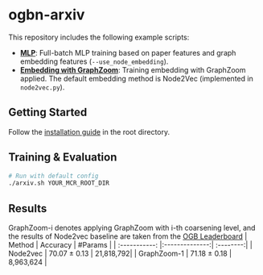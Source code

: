 # ogbn-arxiv

This repository includes the following example scripts:

* **[MLP](https://github.com/cornell-zhang/GraphZoom/blob/master/ogb/ogbn-arxiv/mlp.py)**: Full-batch MLP training based on paper features and graph embedding features (`--use_node_embedding`).
* **[Embedding with GraphZoom](https://github.com/cornell-zhang/GraphZoom/blob/master/ogb/ogbn-arxiv/main.py)**: Training embedding with GraphZoom applied. The default embedding method is Node2Vec (implemented in `node2vec.py`).

## Getting Started

Follow the [installation guide](https://github.com/cornell-zhang/GraphZoom/blob/master/README.md#installation) in the root directory.

## Training & Evaluation

```bash
# Run with default config
./arxiv.sh YOUR_MCR_ROOT_DIR
```

## Results
GraphZoom-i denotes applying GraphZoom with i-th coarsening level, and the results of Node2vec baseline are taken from the [OGB Leaderboard](https://ogb.stanford.edu/docs/leader_nodeprop/)
| Method        | Accuracy       | #Params   | 
| :-----------: |:--------------:| :--------:| 
| Node2vec      | 70.07 ± 0.13   | 21,818,792| 
| GraphZoom-1   | 71.18 ± 0.18   | 8,963,624 | 